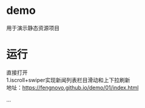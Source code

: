 # demo
用于演示静态资源项目

# 运行

直接打开  
1.iscroll+swiper实现新闻列表栏目滑动和上下拉刷新  
地址：https://fengnovo.github.io/demo/01/index.html

...
